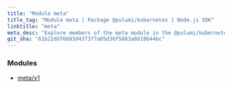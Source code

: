 ```yaml
---
title: "Module meta"
title_tag: "Module meta | Package @pulumi/kubernetes | Node.js SDK"
linktitle: "meta"
meta_desc: "Explore members of the meta module in the @pulumi/kubernetes package."
git_sha: "61b22dd76603d437377a05d36f5683a8619b44bc"
---
```


<!-- WARNING: this page was generated by a tool. Do not edit it by hand. -->
<!-- To change it, please see https://github.com/pulumi/docs/tree/master/tools/tscdocgen. -->


<h3>Modules</h3>
<ul class="api">
    <li><a href="v1/"><span class="symbol module"></span>meta/v1</a></li>
</ul>








